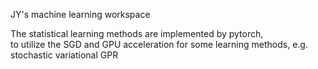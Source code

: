 JY's machine learning workspace  
  
The statistical learning methods are implemented by pytorch,  
to utilize the SGD and GPU acceleration for some learning methods, e.g. stochastic variational GPR
